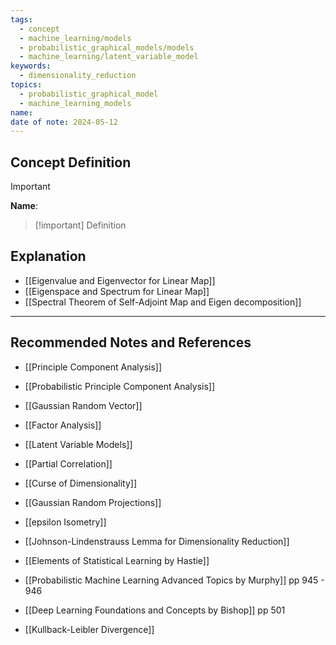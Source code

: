 ```yaml
---
tags:
  - concept
  - machine_learning/models
  - probabilistic_graphical_models/models
  - machine_learning/latent_variable_model
keywords:
  - dimensionality_reduction
topics:
  - probabilistic_graphical_model
  - machine_learning_models
name: 
date of note: 2024-05-12
---
```


## Concept Definition

>[!important]
>**Name**: 

>[!important] Definition




## Explanation

- [[Eigenvalue and Eigenvector for Linear Map]]
- [[Eigenspace and Spectrum for Linear Map]]
- [[Spectral Theorem of Self-Adjoint Map and Eigen decomposition]]



-----------
##  Recommended Notes and References


- [[Principle Component Analysis]]
- [[Probabilistic Principle Component Analysis]]
- [[Gaussian Random Vector]]

- [[Factor Analysis]]
- [[Latent Variable Models]]



- [[Partial Correlation]]

- [[Curse of Dimensionality]]
- [[Gaussian Random Projections]]
- [[epsilon Isometry]]
- [[Johnson-Lindenstrauss Lemma for Dimensionality Reduction]]


- [[Elements of Statistical Learning by Hastie]]
- [[Probabilistic Machine Learning Advanced Topics by Murphy]] pp 945 - 946
- [[Deep Learning Foundations and Concepts by Bishop]] pp 501

- [[Kullback-Leibler Divergence]]